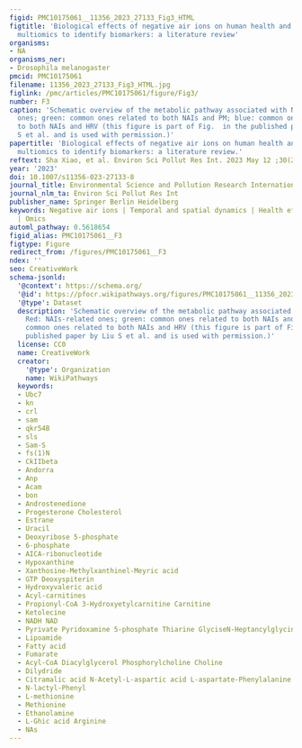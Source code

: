 ```yaml
---
figid: PMC10175061__11356_2023_27133_Fig3_HTML
figtitle: 'Biological effects of negative air ions on human health and integrated
  multiomics to identify biomarkers: a literature review'
organisms:
- NA
organisms_ner:
- Drosophila melanogaster
pmcid: PMC10175061
filename: 11356_2023_27133_Fig3_HTML.jpg
figlink: /pmc/articles/PMC10175061/figure/Fig3/
number: F3
caption: 'Schematic overview of the metabolic pathway associated with NAIs. Red: NAIs-related
  ones; green: common ones related to both NAIs and PM; blue: common ones related
  to both NAIs and HRV (this figure is part of Fig.  in the published paper by Liu
  S et al. and is used with permission.)'
papertitle: 'Biological effects of negative air ions on human health and integrated
  multiomics to identify biomarkers: a literature review.'
reftext: Sha Xiao, et al. Environ Sci Pollut Res Int. 2023 May 12 ;30(27):69824-69836.
year: '2023'
doi: 10.1007/s11356-023-27133-8
journal_title: Environmental Science and Pollution Research International
journal_nlm_ta: Environ Sci Pollut Res Int
publisher_name: Springer Berlin Heidelberg
keywords: Negative air ions | Temporal and spatial dynamics | Health effect | Anti-inflammation
  | Omics
automl_pathway: 0.5618654
figid_alias: PMC10175061__F3
figtype: Figure
redirect_from: /figures/PMC10175061__F3
ndex: ''
seo: CreativeWork
schema-jsonld:
  '@context': https://schema.org/
  '@id': https://pfocr.wikipathways.org/figures/PMC10175061__11356_2023_27133_Fig3_HTML.html
  '@type': Dataset
  description: 'Schematic overview of the metabolic pathway associated with NAIs.
    Red: NAIs-related ones; green: common ones related to both NAIs and PM; blue:
    common ones related to both NAIs and HRV (this figure is part of Fig.  in the
    published paper by Liu S et al. and is used with permission.)'
  license: CC0
  name: CreativeWork
  creator:
    '@type': Organization
    name: WikiPathways
  keywords:
  - Ubc7
  - kn
  - crl
  - sam
  - qkr54B
  - sls
  - Sam-S
  - fs(1)N
  - CkIIbeta
  - Andorra
  - Anp
  - Acam
  - bon
  - Androstenedione
  - Progesterone Cholesterol
  - Estrane
  - Uracil
  - Deoxyribose 5-phosphate
  - 6-phosphate
  - AICA-ribonucleotide
  - Hypoxanthine
  - Xanthosine-Methylxanthinel-Meyric acid
  - GTP Deoxyspiterin
  - Hydroxyvaleric acid
  - Acyl-carnitines
  - Propionyl-CoA 3-Hydroxyetylcarnitine Carnitine
  - Ketolecine
  - NADH NAD
  - Pyrivate Pyridoxamine 5-phosphate Thiarine GlyciseN-Heptancylglycine
  - Lipoamide
  - Fatty acid
  - Fumarate
  - Acyl-CoA Diacylglycerol Phosphorylcholine Choline
  - Dilydride
  - Citramalic acid N-Acetyl-L-aspartic acid L-aspartate-Phenylalanine Tyrosine Ubiquinone
  - N-lactyl-Phenyl
  - L-methionine
  - Methionine
  - Ethanolamine
  - L-Ghic acid Arginine
  - NAs
---
```

